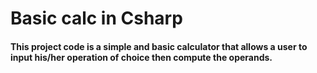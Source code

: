 # Basic calc in Csharp

#### This project code is a simple and basic calculator that allows a user to input his/her operation of choice then compute the operands. 
